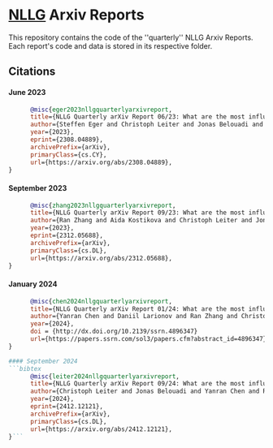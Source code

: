 # [NLLG](https://nl2g.github.io/) Arxiv Reports

This repository contains the code of the ''quarterly'' NLLG Arxiv Reports. Each report's code and data is stored in its respective folder.

## Citations

#### June 2023
```bibtex
      @misc{eger2023nllgquarterlyarxivreport,
      title={NLLG Quarterly arXiv Report 06/23: What are the most influential current AI Papers?}, 
      author={Steffen Eger and Christoph Leiter and Jonas Belouadi and Ran Zhang and Aida Kostikova and Daniil Larionov and Yanran Chen and Vivian Fresen},
      year={2023},
      eprint={2308.04889},
      archivePrefix={arXiv},
      primaryClass={cs.CY},
      url={https://arxiv.org/abs/2308.04889}, 
}
```

#### September 2023
```bibtex
      @misc{zhang2023nllgquarterlyarxivreport,
      title={NLLG Quarterly arXiv Report 09/23: What are the most influential current AI Papers?}, 
      author={Ran Zhang and Aida Kostikova and Christoph Leiter and Jonas Belouadi and Daniil Larionov and Yanran Chen and Vivian Fresen and Steffen Eger},
      year={2023},
      eprint={2312.05688},
      archivePrefix={arXiv},
      primaryClass={cs.DL},
      url={https://arxiv.org/abs/2312.05688}, 
}
```

#### January 2024
```bibtex
      @misc{chen2024nllgquarterlyarxivreport,
      title={NLLG Quarterly arXiv Report 01/24: What are the most influential current AI Papers?}, 
      author={Yanran Chen and Daniil Larionov and Ran Zhang and Christoph Leiter and Jonas Belouadi and Aida Kostikova and Steffen Eger},
      year={2024},
      doi = {http://dx.doi.org/10.2139/ssrn.4896347}
      url={https://papers.ssrn.com/sol3/papers.cfm?abstract_id=4896347} 
}

#### September 2024
```bibtex
      @misc{leiter2024nllgquarterlyarxivreport,
      title={NLLG Quarterly arXiv Report 09/24: What are the most influential current AI Papers?}, 
      author={Christoph Leiter and Jonas Belouadi and Yanran Chen and Ran Zhang and Daniil Larionov and Aida Kostikova and Steffen Eger},
      year={2024},
      eprint={2412.12121},
      archivePrefix={arXiv},
      primaryClass={cs.DL},
      url={https://arxiv.org/abs/2412.12121}, 
}```
